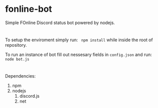 # fonline-bot
Simple FOnline Discord status bot powered by nodejs.
#
To setup the enviroment simply run:
``` npm install```
while inside the root of repository.

To run an instance of bot fill out nessesary fields in ```config.json``` and run:
```node bot.js```
#
Dependencies:


1. npm
1. nodejs
   1. discord.js
   1. net